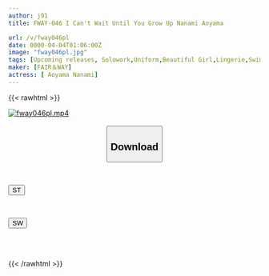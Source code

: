 ```yaml
---
author: j91
title: FWAY-046 I Can't Wait Until You Grow Up Nanami Aoyama

url: /v/fway046pl
date: 0000-04-04T01:06:00Z
image: "fway046pl.jpg"
tags: [Upcoming releases, Solowork,Uniform,Beautiful Girl,Lingerie,Swimsuit,Image Video	]
maker: [FAIR＆WAY]
actress: [ Aoyama Nanami]
---
```



{{< rawhtml >}}

<div class="video" data-videoid="pending_link.html">
    <a href="javascript:;">
        <img src="/v/fway046pl/fway046pl.jpg" width="WIDTH" height="HEIGHT" alt="fway046pl.mp4" loading="lazy">
    </a>
</div>

<script type="text/javascript" src="https://j91.asia/asset/on-demand-pend.js"></script>

<br>
  <link rel="stylesheet" href="https://j91.asia/asset/bs5.css">
  
  <center>
  <button class="btn btn-primary" type="button" data-bs-toggle="collapse" data-bs-target=".multi-collapse" aria-expanded="false" aria-controls="multiCollapseExample1 multiCollapseExample2"><h2>Download</h2></button></center>
</p>
<div class="row">
  <div class="col">
    <div class="collapse multi-collapse" id="multiCollapseExample1">
      <div class="card card-body">
	      	      <br>
<div class="buttons">  
<p><a href="https://j91.asia/pending_link.html" target="_blank"><button class="btn-hover color-3"><i class="fa fa-download"></i> ST</button></a></p></div>
    </div>
  </div>
</div>
  <div class="col">
    <div class="collapse multi-collapse" id="multiCollapseExample2">
      <div class="card card-body">
	      <br>
<div class="buttons">
<p><a href="https://j91.asia/pending_link.html" target="_blank"><button class="btn-hover color-2"><i class="fa fa-download"></i> SW</button></a></p></div>
<br><br>
      </div>
    </div>
  </div>
</div>

{{< /rawhtml >}}